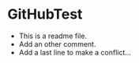 # GitHubTest

- This is a readme file.
- Add an other comment.
- Add a last line to make a conflict...
